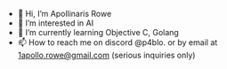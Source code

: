 - 👋 Hi, I’m Apollinaris Rowe
- 👀 I’m interested in AI
- 🌱 I’m currently learning Objective C, Golang
- 📫 How to reach me on discord @p4blo. or by email at 1apollo.rowe@gmail.com (serious inquiries only)

<!---
qqqqffff/qqqqffff is a ✨ special ✨ repository because its `README.md` (this file) appears on your GitHub profile.
You can click the Preview link to take a look at your changes.
--->
